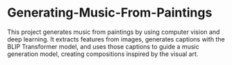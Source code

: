# Generating-Music-From-Paintings
This project generates music from paintings by using computer vision and deep learning. It extracts features from images, generates captions with the BLIP Transformer model, and uses those captions to guide a music generation model, creating compositions inspired by the visual art.
